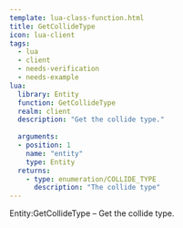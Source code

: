 ```yaml
---
template: lua-class-function.html
title: GetCollideType
icon: lua-client
tags:
  - lua
  - client
  - needs-verification
  - needs-example
lua:
  library: Entity
  function: GetCollideType
  realm: client
  description: "Get the collide type."
  
  arguments:
  - position: 1
    name: "entity"
    type: Entity
  returns:
    - type: enumeration/COLLIDE_TYPE
      description: "The collide type"
---
```


<div class="lua__search__keywords">
Entity:GetCollideType &#x2013; Get the collide type.
</div>
